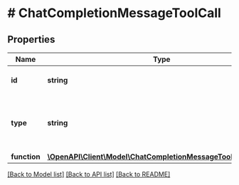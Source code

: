 # # ChatCompletionMessageToolCall

## Properties

Name | Type | Description | Notes
------------ | ------------- | ------------- | -------------
**id** | **string** | The ID of the tool call. |
**type** | **string** | The type of the tool. Currently, only &#x60;function&#x60; is supported. |
**function** | [**\OpenAPI\Client\Model\ChatCompletionMessageToolCallFunction**](ChatCompletionMessageToolCallFunction.md) |  |

[[Back to Model list]](../../README.md#models) [[Back to API list]](../../README.md#endpoints) [[Back to README]](../../README.md)
